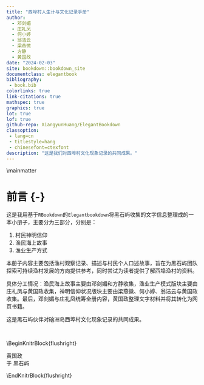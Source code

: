 ```yaml
--- 
title: "西埠村人生计与文化记录手册"
author: 
  - 邓剑媚
  - 庄礼凤
  - 何小婷
  - 翁洁云
  - 梁燕微
  - 方静
  - 黄国政
date: "2024-02-03"
site: bookdown::bookdown_site
documentclass: elegantbook
bibliography: 
 - book.bib
colorlinks: true
link-citations: true
mathspec: true
graphics: true
lot: true
lof: true
github-repo: XiangyunHuang/ElegantBookdown
classoption: 
 - lang=cn
 - titlestyle=hang
 - chinesefont=ctexfont
description: "这是我们对西埠村文化现象记录的共同成果。"
---
```


\mainmatter

# 前言 {-}

这是我用基于`RBookdown`的`Elegantbookdown`将黑石屿收集的文字信息整理成的一本小册子，主要分为三部分，分别是：

1. 村民神明信仰
2. 渔民海上故事
3. 渔业生产方式

本册子内容主要包括渔村观察记录、描述与村民个人口述故事，旨在为黑石屿团队探索可持续渔村发展的方向提供参考，同时尝试为读者提供了解西埠渔村的资料。

具体分工情况：渔民海上故事主要由邓剑媚和方静收集，渔业生产模式版块主要由庄礼凤与黄国政收集，神明信仰状况版块主要由梁燕徽、何小婷、翁洁云与黄国政收集。最后，邓剑媚与庄礼凤统筹全册内容，黄国政整理文字材料并将其转化为网页书籍。

这是黑石屿伙伴对硇洲岛西埠村文化现象记录的共同成果。

<br>

\BeginKnitrBlock{flushright}<p class="flushright">黄国政  
于 黑石屿</p>\EndKnitrBlock{flushright}
